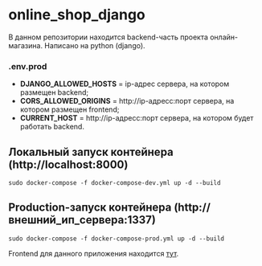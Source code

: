# online_shop_django

В данном репозитории находится backend-часть проекта онлайн-магазина. Написано на python (django).

### .env.prod 
* **DJANGO_ALLOWED_HOSTS** = ip-адрес сервера, на котором размещен backend; 
* **CORS_ALLOWED_ORIGINS** = http://ip-адресс:порт сервера, на котором размещен frontend; 
* **CURRENT_HOST** = http://ip-адресс:порт сервера, на котором будет работать backend.

## Локальный запуск контейнера (http://localhost:8000)
```
sudo docker-compose -f docker-compose-dev.yml up -d --build
```

## Production-запуск контейнера (http://внешний_ип_сервера:1337)
```
sudo docker-compose -f docker-compose-prod.yml up -d --build
```

Frontend для данного приложения находится [тут](https://github.com/im-not-tequila/online_shop_vue).
